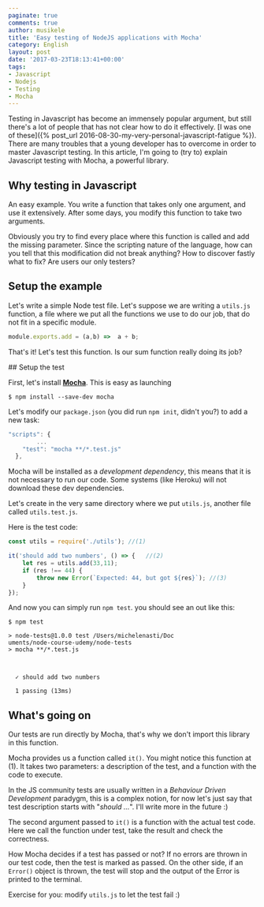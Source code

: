 ```yaml
---
paginate: true
comments: true
author: musikele
title: 'Easy testing of NodeJS applications with Mocha'
category: English
layout: post
date: '2017-03-23T18:13:41+00:00'
tags:
- Javascript
- Nodejs
- Testing
- Mocha
---
```


Testing in Javascript has become an immensely popular argument, but still there's a lot of people that has not clear how to do it effectively. [I was one of these]({% post_url 2016-08-30-my-very-personal-javascript-fatigue %}). There are many troubles that a young developer has to overcome in order to master Javascript testing. In this article, I'm going to (try to) explain Javascript testing with Mocha, a powerful library. 

## Why testing in Javascript 

An easy example. You write a function that takes only one argument, and use it extensively. After some days, you modify this function to take two arguments. 

Obviously you try to find every place where this function is called and add the missing parameter. Since the scripting nature of the language, how can you tell that this modification did not break anything? How to discover fastly what to fix? Are users our only testers? 

## Setup the example 
Let's write a simple Node test file. Let's suppose we are writing a `utils.js` function, a file where we put all the functions we use to do our job, that do not fit in a specific module. 

```javascript 
module.exports.add = (a,b) =>  a + b;
```

That's it! Let's test this function. Is our sum function really doing its job? 

## Setup the test 

First, let's install [**Mocha**](https://mochajs.org). This is easy as launching 

```console
$ npm install --save-dev mocha 
```

Let's modify our `package.json` (you did run `npm init`, didn't you?) to add a new task: 

```javascript
"scripts": {
		... 
    "test": "mocha **/*.test.js"
  },
```

Mocha will be installed as a _development dependency_, this means that it is not necessary to run our code. Some systems (like Heroku) will not download these dev dependencies. 

Let's create in the very same directory where we put `utils.js`, another file called `utils.test.js`. 

Here is the test code: 

```javascript
const utils = require('./utils'); //(1)

it('should add two numbers', () => {   //(2)
	let res = utils.add(33,11);
	if (res !== 44) {
		throw new Error(`Expected: 44, but got ${res}`); //(3)
	}
});
```

And now you can simply run `npm test`. you should see an out like this: 

```console
$ npm test

> node-tests@1.0.0 test /Users/michelenasti/Doc
uments/node-course-udemy/node-tests
> mocha **/*.test.js



  ✓ should add two numbers

  1 passing (13ms)
```

## What's going on 

Our tests are run directly by Mocha, that's why we don't import this library in this function. 

Mocha provides us a function called `it()`. You might notice this function at (1). It takes two parameters: a description of the test, and a function with the code to execute. 

In the JS community tests are usually written in a _Behaviour Driven Development_ paradygm, this is a complex notion, for now let's just say that test description starts with "_should ..._". I'll write more in the future :) 

The second argument passed to `it()` is a function with the actual test code. Here we call the function under test, take the result and check the correctness. 

How Mocha decides if a test has passed or not? If no errors are thrown in our test code, then the test is marked as passed. On the other side, if an `Error()` object is thrown, the test will stop and the output of the Error is printed to the terminal. 

Exercise for you: modify `utils.js` to let the test fail :) 